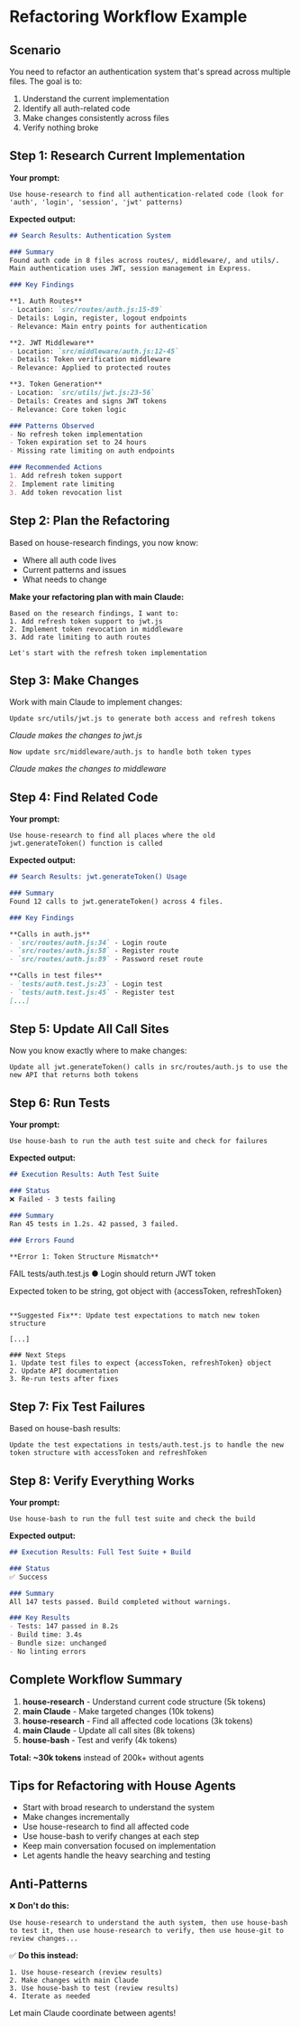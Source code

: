 # Refactoring Workflow Example

## Scenario

You need to refactor an authentication system that's spread across multiple files. The goal is to:
1. Understand the current implementation
2. Identify all auth-related code
3. Make changes consistently across files
4. Verify nothing broke

## Step 1: Research Current Implementation

**Your prompt:**
```
Use house-research to find all authentication-related code (look for 'auth', 'login', 'session', 'jwt' patterns)
```

**Expected output:**
```markdown
## Search Results: Authentication System

### Summary
Found auth code in 8 files across routes/, middleware/, and utils/.
Main authentication uses JWT, session management in Express.

### Key Findings

**1. Auth Routes**
- Location: `src/routes/auth.js:15-89`
- Details: Login, register, logout endpoints
- Relevance: Main entry points for authentication

**2. JWT Middleware**
- Location: `src/middleware/auth.js:12-45`
- Details: Token verification middleware
- Relevance: Applied to protected routes

**3. Token Generation**
- Location: `src/utils/jwt.js:23-56`
- Details: Creates and signs JWT tokens
- Relevance: Core token logic

### Patterns Observed
- No refresh token implementation
- Token expiration set to 24 hours
- Missing rate limiting on auth endpoints

### Recommended Actions
1. Add refresh token support
2. Implement rate limiting
3. Add token revocation list
```

## Step 2: Plan the Refactoring

Based on house-research findings, you now know:
- Where all auth code lives
- Current patterns and issues
- What needs to change

**Make your refactoring plan with main Claude:**
```
Based on the research findings, I want to:
1. Add refresh token support to jwt.js
2. Implement token revocation in middleware
3. Add rate limiting to auth routes

Let's start with the refresh token implementation
```

## Step 3: Make Changes

Work with main Claude to implement changes:
```
Update src/utils/jwt.js to generate both access and refresh tokens
```

*Claude makes the changes to jwt.js*

```
Now update src/middleware/auth.js to handle both token types
```

*Claude makes the changes to middleware*

## Step 4: Find Related Code

**Your prompt:**
```
Use house-research to find all places where the old jwt.generateToken() function is called
```

**Expected output:**
```markdown
## Search Results: jwt.generateToken() Usage

### Summary
Found 12 calls to jwt.generateToken() across 4 files.

### Key Findings

**Calls in auth.js**
- `src/routes/auth.js:34` - Login route
- `src/routes/auth.js:58` - Register route
- `src/routes/auth.js:89` - Password reset route

**Calls in test files**
- `tests/auth.test.js:23` - Login test
- `tests/auth.test.js:45` - Register test
[...]
```

## Step 5: Update All Call Sites

Now you know exactly where to make changes:
```
Update all jwt.generateToken() calls in src/routes/auth.js to use the new API that returns both tokens
```

## Step 6: Run Tests

**Your prompt:**
```
Use house-bash to run the auth test suite and check for failures
```

**Expected output:**
```markdown
## Execution Results: Auth Test Suite

### Status
❌ Failed - 3 tests failing

### Summary
Ran 45 tests in 1.2s. 42 passed, 3 failed.

### Errors Found

**Error 1: Token Structure Mismatch**
```
FAIL tests/auth.test.js
  ● Login should return JWT token

  Expected token to be string, got object with {accessToken, refreshToken}
```

**Suggested Fix**: Update test expectations to match new token structure

[...]

### Next Steps
1. Update test files to expect {accessToken, refreshToken} object
2. Update API documentation
3. Re-run tests after fixes
```

## Step 7: Fix Test Failures

Based on house-bash results:
```
Update the test expectations in tests/auth.test.js to handle the new token structure with accessToken and refreshToken
```

## Step 8: Verify Everything Works

**Your prompt:**
```
Use house-bash to run the full test suite and check the build
```

**Expected output:**
```markdown
## Execution Results: Full Test Suite + Build

### Status
✅ Success

### Summary
All 147 tests passed. Build completed without warnings.

### Key Results
- Tests: 147 passed in 8.2s
- Build time: 3.4s
- Bundle size: unchanged
- No linting errors
```

## Complete Workflow Summary

1. **house-research** - Understand current code structure (5k tokens)
2. **main Claude** - Make targeted changes (10k tokens)
3. **house-research** - Find all affected code locations (3k tokens)
4. **main Claude** - Update all call sites (8k tokens)
5. **house-bash** - Test and verify (4k tokens)

**Total: ~30k tokens** instead of 200k+ without agents

## Tips for Refactoring with House Agents

- Start with broad research to understand the system
- Make changes incrementally
- Use house-research to find all affected code
- Use house-bash to verify changes at each step
- Keep main conversation focused on implementation
- Let agents handle the heavy searching and testing

## Anti-Patterns

❌ **Don't do this:**
```
Use house-research to understand the auth system, then use house-bash to test it, then use house-research to verify, then use house-git to review changes...
```

✅ **Do this instead:**
```
1. Use house-research (review results)
2. Make changes with main Claude
3. Use house-bash to test (review results)
4. Iterate as needed
```

Let main Claude coordinate between agents!
